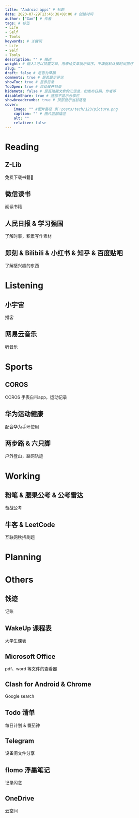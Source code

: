 ```yaml
---
title: "Android apps" # 标题
date: 2023-07-29T13:46:38+08:00 # 创建时间
author: ["Xan"] # 作者
tags: # 标签
- Life 
- Self 
- Tools 
keywords: # 关键词
- Life 
- Self 
- Tools  
description: "" # 描述
weight: # 输入1可以顶置文章，用来给文章展示排序，不填就默认按时间排序
slug: ""
draft: false # 是否为草稿
comments: true # 是否展示评论
showToc: true # 显示目录
TocOpen: true # 自动展开目录
hidemeta: false # 是否隐藏文章的元信息，如发布日期、作者等
disableShare: true # 底部不显示分享栏
showbreadcrumbs: true # 顶部显示当前路径
cover:
    image: "" #图片路径 例：posts/tech/123/picture.png
    caption: "" # 图片底部描述
    alt: ""
    relative: false
---
```


# Reading
## Z-Lib
免费下载书籍📕

## 微信读书
阅读书籍

## 人民日报 & 学习强国
了解时事，积累写作素材

## 即刻 & Bilibili & 小红书 & 知乎 & 百度贴吧
了解感兴趣的东西

# Listening
## 小宇宙
播客

## 网易云音乐
听音乐

# Sports
## COROS
COROS 手表自带app，运动记录

## 华为运动健康
配合华为手环使用

## 两步路 & 六只脚
户外登山，路网轨迹

# Working
## 粉笔 & 腰果公考 & 公考雷达
备战公考

## 牛客 & LeetCode
互联网秋招刷题

# Planning


# Others
## 钱迹
记账

## WakeUp 课程表
大学生课表

## Microsoft Office
pdf、word 等文件的查看器

## Clash for Android & Chrome
Google search

## Todo 清单
每日计划 & 番茄钟

## Telegram
设备间文件分享

## flomo 浮墨笔记
记录闪念

## OneDrive
云空间
